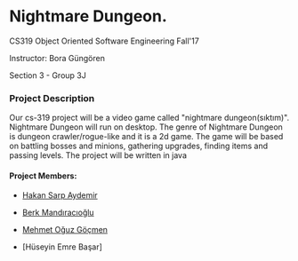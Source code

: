 


# Nightmare Dungeon.

CS319 Object Oriented Software Engineering Fall'17

Instructor: Bora Güngören

Section 3 - Group 3J

### Project Description

Our cs-319 project will be a video game called "nightmare dungeon(sıktım)". 
Nightmare Dungeon will run on desktop. The genre of Nightmare Dungeon is dungeon crawler/rogue-like and it is a 2d game. 
The game will be based on battling bosses and minions, gathering upgrades, finding items and passing levels. 
The project will be written in java

#### Project Members:


* [Hakan Sarp Aydemir](https://github.com/hsarpaydemir)

* [Berk Mandıracıoğlu](https://github.com/BerkMandiracioglu)

* [Mehmet Oğuz Göçmen](https://github.com/Gocmeen)

* [Hüseyin Emre Başar]
